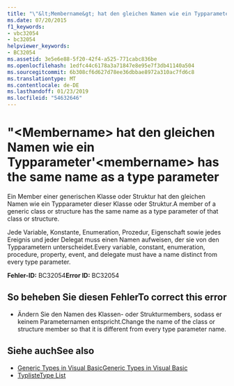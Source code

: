 ```yaml
---
title: "\"&lt;Membername&gt; hat den gleichen Namen wie ein Typparameter"
ms.date: 07/20/2015
f1_keywords:
- vbc32054
- bc32054
helpviewer_keywords:
- BC32054
ms.assetid: 3e5e6e88-5f20-42f4-a525-771cabc836be
ms.openlocfilehash: 1edfc44c6178a3a71847e8e95e7f3db41140a504
ms.sourcegitcommit: 6b308cf6d627d78ee36dbbae8972a310ac7fd6c8
ms.translationtype: MT
ms.contentlocale: de-DE
ms.lasthandoff: 01/23/2019
ms.locfileid: "54632646"
---
```

# <a name="ltmembernamegt-has-the-same-name-as-a-type-parameter"></a><span data-ttu-id="666fe-102">"&lt;Membername&gt; hat den gleichen Namen wie ein Typparameter</span><span class="sxs-lookup"><span data-stu-id="666fe-102">'&lt;membername&gt; has the same name as a type parameter</span></span>
<span data-ttu-id="666fe-103">Ein Member einer generischen Klasse oder Struktur hat den gleichen Namen wie ein Typparameter dieser Klasse oder Struktur.</span><span class="sxs-lookup"><span data-stu-id="666fe-103">A member of a generic class or structure has the same name as a type parameter of that class or structure.</span></span>  
  
 <span data-ttu-id="666fe-104">Jede Variable, Konstante, Enumeration, Prozedur, Eigenschaft sowie jedes Ereignis und jeder Delegat muss einen Namen aufweisen, der sie von den Typparametern unterscheidet.</span><span class="sxs-lookup"><span data-stu-id="666fe-104">Every variable, constant, enumeration, procedure, property, event, and delegate must have a name distinct from every type parameter.</span></span>  
  
 <span data-ttu-id="666fe-105">**Fehler-ID:** BC32054</span><span class="sxs-lookup"><span data-stu-id="666fe-105">**Error ID:** BC32054</span></span>  
  
## <a name="to-correct-this-error"></a><span data-ttu-id="666fe-106">So beheben Sie diesen Fehler</span><span class="sxs-lookup"><span data-stu-id="666fe-106">To correct this error</span></span>  
  
-   <span data-ttu-id="666fe-107">Ändern Sie den Namen des Klassen- oder Strukturmembers, sodass er keinem Parameternamen entspricht.</span><span class="sxs-lookup"><span data-stu-id="666fe-107">Change the name of the class or structure member so that it is different from every type parameter name.</span></span>  
  
## <a name="see-also"></a><span data-ttu-id="666fe-108">Siehe auch</span><span class="sxs-lookup"><span data-stu-id="666fe-108">See also</span></span>
- [<span data-ttu-id="666fe-109">Generic Types in Visual Basic</span><span class="sxs-lookup"><span data-stu-id="666fe-109">Generic Types in Visual Basic</span></span>](../../visual-basic/programming-guide/language-features/data-types/generic-types.md)
- [<span data-ttu-id="666fe-110">Typliste</span><span class="sxs-lookup"><span data-stu-id="666fe-110">Type List</span></span>](../../visual-basic/language-reference/statements/type-list.md)
